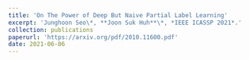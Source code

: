```yaml
---
title: 'On The Power of Deep But Naive Partial Label Learning'
excerpt: 'Junghoon Seo\*, **Joon Suk Huh**\*, *IEEE ICASSP 2021*.'
collection: publications
paperurl: 'https://arxiv.org/pdf/2010.11600.pdf'
date: 2021-06-06
---
```

